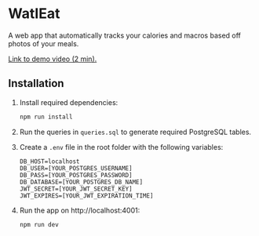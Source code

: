 # WatIEat

A web app that automatically tracks your calories and macros based off photos of your meals.

[Link to demo video (2 min).](https://youtu.be/Dr-VhFkSSUw)

## Installation

1. Install required dependencies:

   ```bash
   npm run install
   ```

2. Run the queries in `queries.sql` to generate required PostgreSQL tables.
3. Create a `.env` file in the root folder with the following variables:

   ```
   DB_HOST=localhost
   DB_USER=[YOUR_POSTGRES_USERNAME]
   DB_PASS=[YOUR_POSTGRES_PASSWORD]
   DB_DATABASE=[YOUR_POSTGRES_DB_NAME]
   JWT_SECRET=[YOUR_JWT_SECRET_KEY]
   JWT_EXPIRES=[YOUR_JWT_EXPIRATION_TIME]
   ```

4. Run the app on http://localhost:4001:

   ```bash
   npm run dev
   ```
